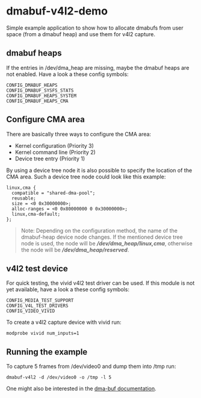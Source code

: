 # dmabuf-v4l2-demo
Simple example application to show how to allocate dmabufs from user space  (from a dmabuf heap) and use them for v4l2 capture.

##  dmabuf heaps

If the entries in /dev/dma_heap are missing, maybe the dmabuf heaps are not enabled.
Have a look a these config symbols:
```
CONFIG_DMABUF_HEAPS
CONFIG_DMABUF_SYSFS_STATS
CONFIG_DMABUF_HEAPS_SYSTEM
CONFIG_DMABUF_HEAPS_CMA
```

## Configure CMA area

There are basically three ways to configure the CMA area:
- Kernel configuration (Priority 3)
- Kernel command line (Priority 2)
- Device tree entry (Priority 1)

By using a device tree node it is also possible to specify the location of the CMA area.
Such a device tree node could look like this example:
```
linux,cma {
  compatible = "shared-dma-pool";
  reusable;
  size = <0 0x30000000>;
  alloc-ranges = <0 0x80000000 0 0x30000000>;
  linux,cma-default;
};
```
> Note: Depending on the configuration method, the name of the dmabuf-heap device node changes. If the mentioned device tree node is used, the node will be ***/dev/dma_heap/linux,cma***, otherwise the node will be ***/dev/dma_heap/reserved***.

## v4l2 test device

For quick testing, the vivid v4l2 test driver can be used.
If this module is not yet available, have a look a these config symbols:
```
CONFIG_MEDIA_TEST_SUPPORT
CONFIG_V4L_TEST_DRIVERS
CONFIG_VIDEO_VIVID
```

To create a v4l2 capture device with vivid run:
```
modprobe vivid num_inputs=1
```

## Running the example

To capture 5 frames from /dev/video0 and dump them into /tmp run:
```
dmabuf-v4l2 -d /dev/video0 -o /tmp -l 5
```

One might also be interested in the [dma-buf documentation](https://www.kernel.org/doc/html/latest/driver-api/dma-buf.html).

